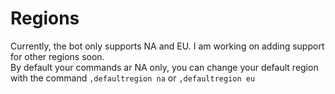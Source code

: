 # Regions
Currently, the bot only supports NA and EU. I am working on adding support for other regions soon.  
By default your commands ar NA only, you can change your default region with the command `,defaultregion na` or `,defaultregion eu`